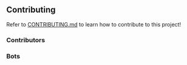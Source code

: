 ## Contributing

Refer to [CONTRIBUTING.md](https://github.com/guibranco/CrispyWaffle/blob/main/CONTRIBUTING.md) to learn how to contribute to this project!

### Contributors

<!-- readme: collaborators,contributors,snyk-bot/-,guistracini-outsurance-ie/-,codefactor-io[bot]/- -start -->

<!-- readme: collaborators,contributors,snyk-bot/-,guistracini-outsurance-ie/-,codefactor-io[bot]/- -end -->

### Bots

<!-- readme: bots,snyk-bot,codefactor-io[bot] -start -->

<!-- readme: bots,snyk-bot,codefactor-io[bot] -end -->
